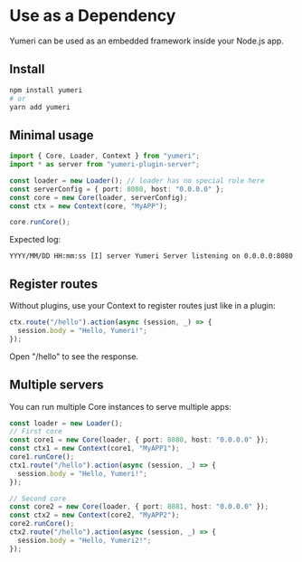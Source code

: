 # Use as a Dependency

Yumeri can be used as an embedded framework inside your Node.js app.

## Install

~~~bash
npm install yumeri
# or
yarn add yumeri
~~~

## Minimal usage

~~~ts
import { Core, Loader, Context } from "yumeri";
import * as server from "yumeri-plugin-server";

const loader = new Loader(); // loader has no special role here
const serverConfig = { port: 8080, host: "0.0.0.0" };
const core = new Core(loader, serverConfig);
const ctx = new Context(core, "MyAPP");

core.runCore();
~~~

Expected log:

~~~text
YYYY/MM/DD HH:mm:ss [I] server Yumeri Server listening on 0.0.0.0:8080
~~~

## Register routes

Without plugins, use your Context to register routes just like in a plugin:

~~~ts
ctx.route("/hello").action(async (session, _) => {
  session.body = "Hello, Yumeri!";
});
~~~

Open "/hello" to see the response.

## Multiple servers

You can run multiple Core instances to serve multiple apps:

~~~ts
const loader = new Loader();
// First core
const core1 = new Core(loader, { port: 8080, host: "0.0.0.0" });
const ctx1 = new Context(core1, "MyAPP1");
core1.runCore();
ctx1.route("/hello").action(async (session, _) => {
  session.body = "Hello, Yumeri!";
});

// Second core
const core2 = new Core(loader, { port: 8081, host: "0.0.0.0" });
const ctx2 = new Context(core2, "MyAPP2");
core2.runCore();
ctx2.route("/hello").action(async (session, _) => {
  session.body = "Hello, Yumeri2!";
});
~~~

